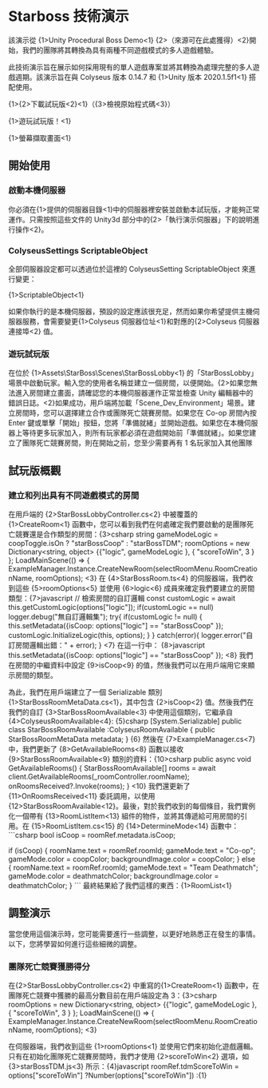 ﻿# Starboss 技術演示
該演示從 {1>Unity Procedural Boss Demo<1} {2>（來源可在此處獲得）<2}開始，我們的團隊將其轉換為具有兩種不同遊戲模式的多人遊戲體驗。

此技術演示旨在展示如何採用現有的單人遊戲專案並將其轉換為處理完整的多人遊戲週期。該演示旨在與 Colyseus 版本 0.14.7 和 {1>Unity 版本 2020.1.5f1<1} 搭配使用。

{1>{2>下載試玩版<2}<1}（{3>檢視原始程式碼<3}）

{1>遊玩試玩版！<1}

{1>螢幕擷取畫面<1}

## 開始使用

### 啟動本機伺服器

你必須在{1>提供的伺服器目錄<1}中的伺服器裡安裝並啟動本試玩版，才能夠正常運作。只需按照這些文件的 Unity3d 部分中的{2>「執行演示伺服器」下的說明進行操作<2}。

### ColyseusSettings ScriptableObject

全部伺服器設定都可以透過位於這裡的 ColyseusSetting ScriptableObject 來進行變更：

{1>ScriptableObject<1}

如果你執行的是本機伺服器，預設的設定應該很充足，然而如果你希望提供主機伺服器服務，會需要變更{1>Colyseus 伺服器位址<1}和對應的{2>Colyseus 伺服器連接埠<2} 值。

### 遊玩試玩版

在位於 {1>Assets\\StarBoss\\Scenes\\StarBossLobby<1} 的「StarBossLobby」場景中啟動玩家。輸入您的使用者名稱並建立一個房間，以便開始。{2>如果您無法進入房間建立畫面，請確認您的本機伺服器運作正常並檢查 Unity 編輯器中的錯誤日誌。<2}如果成功，用戶端將加載「Scene\_Dev\_Environment」場景。建立房間時，您可以選擇建立合作或團隊死亡競賽房間。如果您在 Co-op 房間內按 Enter 鍵或單擊「開始」按鈕，您將「準備就緒」並開始遊戲。如果您在本機伺服器上等待更多玩家加入，則所有玩家都必須在遊戲開始前「準備就緒」。如果您建立了團隊死亡競賽房間，則在開始之前，您至少需要再有 1 名玩家加入其他團隊

## 試玩版概觀

### 建立和列出具有不同遊戲模式的房間
在用戶端的 {2>StarBossLobbyController.cs<2} 中被覆蓋的 {1>CreateRoom<1} 函數中，您可以看到我們在何處確定我們要啟動的是團隊死亡競賽還是合作類型的房間：{3>csharp string gameModeLogic = coopToggle.isOn ? "starBossCoop" : "starBossTDM"; roomOptions = new Dictionary<string, object> {{"logic", gameModeLogic }, { "scoreToWin", 3 } }; LoadMainScene(() => { ExampleManager.Instance.CreateNewRoom(selectRoomMenu.RoomCreationName, roomOptions); <3} 在 {4>StarBossRoom.ts<4} 的伺服器端，我們收到這些 {5>roomOptions<5} 並使用 {6>logic<6} 成員來確定我們要建立的房間類型：{7>javascript // 檢索房間的自訂邏輯 const customLogic = await this.getCustomLogic(options\["logic"]); if(customLogic == null) logger.debug("無自訂邏輯集"); try{ if(customLogic != null) { this.setMetadata({isCoop: options\["logic"] == "starBossCoop" }); customLogic.InitializeLogic(this, options); } } catch(error){ logger.error("自訂房間邏輯出錯：" + error); } <7} 在這一行中： {8>javascript this.setMetadata({isCoop: options\["logic"] == "starBossCoop" }); <8} 我們在房間的中繼資料中設定 {9>isCoop<9} 的值，然後我們可以在用戶端用它來顯示房間的類型。 

為此，我們在用戶端建立了一個 Serializable 類別 {1>StarBossRoomMetaData.cs<1}，其中包含 {2>isCoop<2} 值。然後我們在我們的自訂 {3>StarBossRoomAvailable<3} 中使用這個類別，它繼承自 {4>ColyseusRoomAvailable<4}: {5}csharp \[System.Serializable] public class StarBossRoomAvailable :ColyseusRoomAvailable { public StarBossRoomMetaData metadata; } {6}
然後在 {7>ExampleManager.cs<7} 中，我們更新了 {8>GetAvailableRooms<8} 函數以接收 {9>StarBossRoomAvailable<9} 類別的資料：{10>csharp public async void GetAvailableRooms() { StarBossRoomAvailable\[] rooms = await client.GetAvailableRooms<StarBossRoomAvailable>(\_roomController.roomName); onRoomsReceived?.Invoke(rooms); } <10} 我們還更新了 {11>OnRoomsReceived<11} 委託調用，以使用 {12>StarBossRoomAvailable<12}。最後，對於我們收到的每個條目，我們實例化一個帶有 {13>RoomListItem<13} 組件的物件，並將其傳遞給可用房間的引用。在 {15>RoomListItem.cs<15} 的 {14>DetermineMode<14} 函數中：\`\`\`csharp bool isCoop = roomRef.metadata.isCoop;

if (isCoop) { roomName.text = roomRef.roomId; gameMode.text = "Co-op"; gameMode.color = coopColor; backgroundImage.color = coopColor; } else { roomName.text = roomRef.roomId; gameMode.text = "Team Deathmatch"; gameMode.color = deathmatchColor; backgroundImage.color = deathmatchColor; } \`\`\`  最終結果給了我們這樣的東西：{1>RoomList<1}

## 調整演示

當您使用這個演示時，您可能需要進行一些調整，以更好地熟悉正在發生的事情。以下，您將學習如何進行這些細微的調整。

### 團隊死亡競賽獲勝得分

在{2>StarBossLobbyController.cs<2} 中重寫的{1>CreateRoom<1} 函數中，在團隊死亡競賽中獲勝的最高分數目前在用戶端設定為 3：{3>csharp roomOptions = new Dictionary<string, object> {{"logic", gameModeLogic }, { "scoreToWin", 3 } }; LoadMainScene(() => { ExampleManager.Instance.CreateNewRoom(selectRoomMenu.RoomCreationName, roomOptions); <3}

在伺服器端，我們收到這些 {1>roomOptions<1} 並使用它們來初始化遊戲邏輯。只有在初始化團隊死亡競賽房間時，我們才使用 {2>scoreToWin<2} 選項，如 {3>starBossTDM.js<3} 所示：{4}javascript roomRef.tdmScoreToWin = options\["scoreToWin"] ?Number(options\["scoreToWin"]) :{1}
